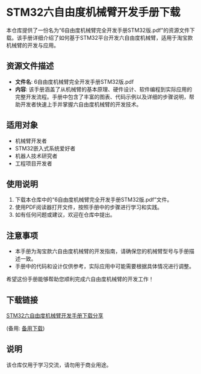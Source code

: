 # STM32六自由度机械臂开发手册下载

本仓库提供了一份名为“6自由度机械臂完全开发手册STM32版.pdf”的资源文件下载。该手册详细介绍了如何基于STM32平台开发六自由度机械臂，适用于淘宝款机械臂的开发与应用。

## 资源文件描述

- **文件名**: 6自由度机械臂完全开发手册STM32版.pdf
- **内容**: 该手册涵盖了从机械臂的基本原理、硬件设计、软件编程到实际应用的完整开发流程。手册中包含了丰富的图表、代码示例以及详细的步骤说明，帮助开发者快速上手并掌握六自由度机械臂的开发技术。

## 适用对象

- 机械臂开发者
- STM32嵌入式系统爱好者
- 机器人技术研究者
- 工程项目开发者

## 使用说明

1. 下载本仓库中的“6自由度机械臂完全开发手册STM32版.pdf”文件。
2. 使用PDF阅读器打开文件，按照手册中的步骤进行学习和实践。
3. 如有任何问题或建议，欢迎在仓库中提出。

## 注意事项

- 本手册为淘宝款六自由度机械臂的开发指南，请确保您的机械臂型号与手册描述一致。
- 手册中的代码和设计仅供参考，实际应用中可能需要根据具体情况进行调整。

希望这份手册能够帮助您顺利完成六自由度机械臂的开发工作！

## 下载链接
[STM32六自由度机械臂开发手册下载分享](https://pan.quark.cn/s/9283e6fbe0f9) 

(备用: [备用下载](https://pan.baidu.com/s/1-hg_665riq7QPLiviJZp5Q?pwd=1234))

## 说明

该仓库仅用于学习交流，请勿用于商业用途。
